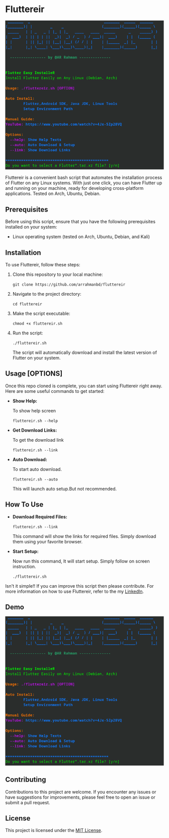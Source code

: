 Fluttereir
==========

![Fluttereir](bannar.png)

Fluttereir is a convenient bash script that automates the installation process of Flutter on any Linux systems. With just one click, you can have Flutter up and running on your machine, ready for developing cross-platform applications.
Tested on Arch, Ubuntu, Debian.

Prerequisites
-------------


Before using this script, ensure that you have the following prerequisites installed on your system:

*   Linux operating system (tested on Arch, Ubuntu, Debian, and Kali)

Installation
------------

To use Fluttereir, follow these steps:

1.  Clone this repository to your local machine:
    
    `git clone https://github.com/arrahmanbd/fluttereir`
    
2.  Navigate to the project directory:
    
    `cd fluttereir`
    
3.  Make the script executable:
    
    `chmod +x fluttereir.sh`
    
4.  Run the script:
    
    `./fluttereir.sh`
    
    The script will automatically download and install the latest version of Flutter on your system.
    

Usage [OPTIONS]
-----

Once this repo cloned is complete, you can start using Fluttereir right away. Here are some useful commands to get started:

*   **Show Help:**
    
    To show help screen
    
    `fluttereir.sh --help`
    
*   **Get Download Links:**
    
    To get the download link
    
    `fluttereir.sh --link`
    
*   **Auto Download:**
    
    To start auto download.
    
    `fluttereir.sh --auto`
    
    This will launch auto setup.But not recommended.
    

How To Use
------------
*   **Download Required Files:**
    
    `fluttereir.sh --link`
    
    This command will show the links for required files. Simply download them using your favorite browser.

*   **Start Setup:**

    Now run this command, It will start setup. Simply follow on screen instruction.
    
    `./fluttereir.sh`
    
   

Isn't it simple!! If you can improve this script then please contribute. For more information on how to use Fluttereir, refer to the my [LinkedIn](https://linkedin.com/in/arrahmanbd).

Demo
-----------

![Script execution](bannar.png)

Contributing
------------

Contributions to this project are welcome. If you encounter any issues or have suggestions for improvements, please feel free to open an issue or submit a pull request.

License
-------

This project is licensed under the [MIT License](LICENSE).
